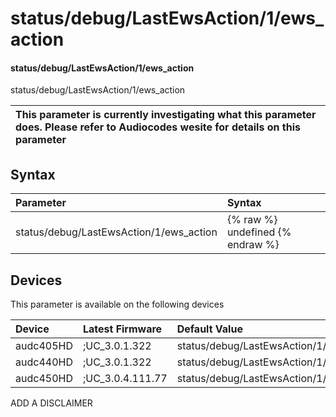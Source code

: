 ﻿---
description: status/debug/LastEwsAction/1/ews_action
search: false
---

# status/debug/LastEwsAction/1/ews_action

#### status/debug/LastEwsAction/1/ews_action

status/debug/LastEwsAction/1/ews_action


| This parameter is currently investigating what this parameter does. Please refer to Audiocodes wesite for details on this parameter | 
| :--- |

## Syntax
| Parameter | Syntax |
| :--- | :--- |
|status/debug/LastEwsAction/1/ews_action | {% raw %} undefined {% endraw %}|

## Devices
This parameter is available on the following devices

| Device | Latest Firmware | Default Value |
|:---|:---|:---|
| audc405HD | ;UC_3.0.1.322 | status/debug/LastEwsAction/1/ews_action= 
| audc440HD | ;UC_3.0.1.322 | status/debug/LastEwsAction/1/ews_action= 
| audc450HD | ;UC_3.0.4.111.77 | status/debug/LastEwsAction/1/ews_action= 

ADD A DISCLAIMER
